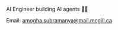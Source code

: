 AI Engineer building AI agents 👷🏽

Email: amogha.subramanya@mail.mcgill.ca

<!---
AmoMTL/AmoMTL is a ✨ special ✨ repository because its `README.md` (this file) appears on your GitHub profile.
You can click the Preview link to take a look at your changes.
--->
